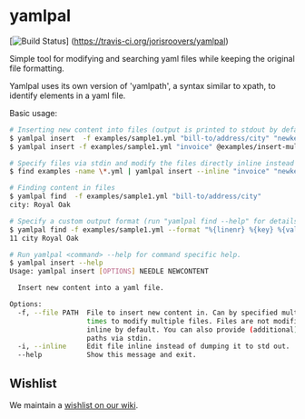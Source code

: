 # yamlpal
[![Build Status](https://travis-ci.org/jorisroovers/yamlpal.svg?branch=master)]
(https://travis-ci.org/jorisroovers/yamlpal)

Simple tool for modifying and searching yaml files while keeping the original file formatting.

Yamlpal uses its own version of 'yamlpath', a syntax similar to xpath, to identify elements in a yaml file.


Basic usage:
```bash
# Inserting new content into files (output is printed to stdout by default)
$ yamlpal insert  -f examples/sample1.yml "bill-to/address/city" "newkey: value"
$ yamlpal insert -f examples/sample1.yml "invoice" @examples/insert-multiline.txt

# Specify files via stdin and modify the files directly inline instead of printing to stdout
$ find examples -name \*.yml | yamlpal insert --inline "invoice" "newkey: value"

# Finding content in files
$ yamlpal find  -f examples/sample1.yml "bill-to/address/city"
city: Royal Oak

# Specify a custom output format (run "yamlpal find --help" for details on format strings)
$ yamlpal find -f examples/sample1.yml --format "%{linenr} %{key} %{value}" "bill-to/address/city"
11 city Royal Oak

# Run yamlpal <command> --help for command specific help.
$ yamlpal insert --help
Usage: yamlpal insert [OPTIONS] NEEDLE NEWCONTENT

  Insert new content into a yaml file.

Options:
  -f, --file PATH  File to insert new content in. Can by specified multiple
                   times to modify multiple files. Files are not modified
                   inline by default. You can also provide (additional) file
                   paths via stdin.
  -i, --inline     Edit file inline instead of dumping it to std out.
  --help           Show this message and exit.
```


## Wishlist ##

We maintain a [wishlist on our wiki](https://github.com/jorisroovers/yamlpal/wiki/Wishlist).
